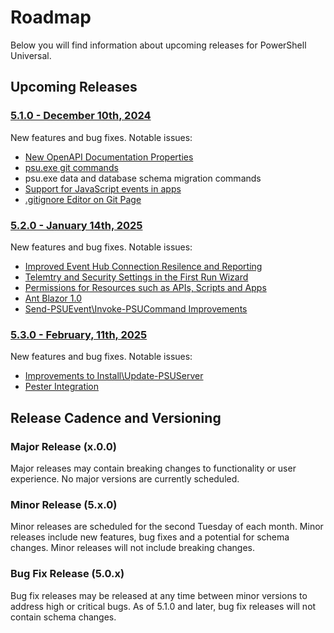 # Roadmap 

Below you will find information about upcoming releases for PowerShell Universal. 

## Upcoming Releases

### [5.1.0 - December 10th, 2024](https://github.com/ironmansoftware/powershell-universal/milestone/201) 

New features and bug fixes. Notable issues: 

- [New OpenAPI Documentation Properties](https://github.com/ironmansoftware/powershell-universal/issues/3968)
- [psu.exe git commands](https://github.com/ironmansoftware/powershell-universal/issues/3972)
- psu.exe data and database schema migration commands
- [Support for JavaScript events in apps](https://github.com/ironmansoftware/powershell-universal/issues/3121)
- [.gitignore Editor on Git Page](https://github.com/ironmansoftware/powershell-universal/issues/3560)

### [5.2.0 - January 14th, 2025](https://github.com/ironmansoftware/powershell-universal/milestone/226)

New features and bug fixes. Notable issues: 

- [Improved Event Hub Connection Resilence and Reporting](https://github.com/ironmansoftware/powershell-universal/issues/4005)
- [Telemtry and Security Settings in the First Run Wizard](https://github.com/ironmansoftware/powershell-universal/issues/3990) 
- [Permissions for Resources such as APIs, Scripts and Apps](https://github.com/ironmansoftware/powershell-universal/issues/3941)
- [Ant Blazor 1.0](https://github.com/ironmansoftware/powershell-universal/issues/4060)
- [Send-PSUEvent\Invoke-PSUCommand Improvements](https://github.com/ironmansoftware/powershell-universal/issues/3615)

### [5.3.0 - February, 11th, 2025](https://github.com/ironmansoftware/powershell-universal/milestone/227)

New features and bug fixes. Notable issues: 

- [Improvements to Install\Update-PSUServer](https://github.com/ironmansoftware/powershell-universal/issues/3625)
- [Pester Integration](https://github.com/ironmansoftware/powershell-universal/issues/2977)

## Release Cadence and Versioning 

### Major Release (x.0.0)

Major releases may contain breaking changes to functionality or user experience. No major versions are currently scheduled. 

### Minor Release (5.x.0)

Minor releases are scheduled for the second Tuesday of each month. Minor releases include new features, bug fixes and a potential for schema changes. Minor releases will not include breaking changes. 

### Bug Fix Release (5.0.x)

Bug fix releases may be released at any time between minor versions to address high or critical bugs. As of 5.1.0 and later, bug fix releases will not contain schema changes.  
